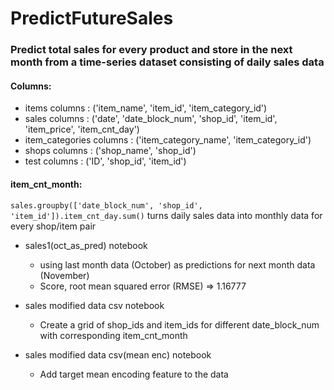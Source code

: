 # PredictFutureSales

### Predict total sales for every product and store in the next month from a  time-series dataset consisting of daily sales data

#### Columns:
* items columns            :  ('item_name', 'item_id', 'item_category_id')
* sales columns            :  ('date', 'date_block_num', 'shop_id', 'item_id', 'item_price', 'item_cnt_day')
* item_categories columns  :  ('item_category_name', 'item_category_id')
* shops columns            :  ('shop_name', 'shop_id')
* test columns             :  ('ID', 'shop_id', 'item_id')

#### item_cnt_month:
`sales.groupby(['date_block_num', 'shop_id', 'item_id']).item_cnt_day.sum()`
turns daily sales data into monthly data for every shop/item pair



- sales1(oct_as_pred) notebook
    - using last month data (October) as predictions for next month data (November)
    - Score, root mean squared error (RMSE) => 1.16777
    

- sales modified data csv notebook
    - Create a grid of shop_ids and item_ids for different date_block_num with corresponding item_cnt_month
    

- sales modified data csv(mean enc) notebook
    - Add target mean encoding feature to the data

